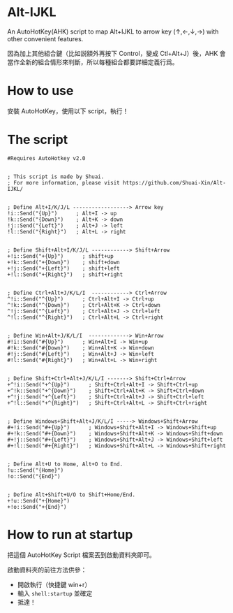 # Alt-IJKL
An AutoHotKey(AHK) script to map Alt+IJKL to arrow key (↑,←,↓,→) with other convenient features.

因為加上其他組合鍵（比如説額外再按下 Control，變成 Ctl+Alt+J）後，AHK 會當作全新的組合情形來判斷，所以每種組合都要詳細定義行爲。

# How to use
安裝 AutoHotKey，使用以下 script，執行！

# The script
```
#Requires AutoHotkey v2.0


; This script is made by Shuai. 
; For more information, please visit https://github.com/Shuai-Xin/Alt-IJKL/


; Define Alt+I/K/J/L ------------------> Arrow key
!i::Send("{Up}")      ; Alt+I -> up
!k::Send("{Down}")    ; Alt+K -> down
!j::Send("{Left}")    ; Alt+J -> left
!l::Send("{Right}")   ; Alt+L -> right


; Define Shift+Alt+I/K/J/L ------------> Shift+Arrow
+!i::Send("+{Up}")      ; shift+up
+!k::Send("+{Down}")    ; shift+down
+!j::Send("+{Left}")    ; shift+left
+!l::Send("+{Right}")   ; shift+right


; Define Ctrl+Alt+J/K/L/I  ------------> Ctrl+Arrow
^!i::Send("^{Up}")      ; Ctrl+Alt+I -> Ctrl+up
^!k::Send("^{Down}")    ; Ctrl+Alt+K -> Ctrl+down
^!j::Send("^{Left}")    ; Ctrl+Alt+J -> Ctrl+left
^!l::Send("^{Right}")   ; Ctrl+Alt+L -> Ctrl+right


; Define Win+Alt+J/K/L/I  -------------> Win+Arrow
#!i::Send("#{Up}")      ; Win+Alt+I -> Win+up
#!k::Send("#{Down}")    ; Win+Alt+K -> Win+down
#!j::Send("#{Left}")    ; Win+Alt+J -> Win+left
#!l::Send("#{Right}")   ; Win+Alt+L -> Win+right


; Define Shift+Ctrl+Alt+J/K/L/I -------> Shift+Ctrl+Arrow
+^!i::Send("+^{Up}")      ; Shift+Ctrl+Alt+I -> Shift+Ctrl+up
+^!k::Send("+^{Down}")    ; Shift+Ctrl+Alt+K -> Shift+Ctrl+down
+^!j::Send("+^{Left}")    ; Shift+Ctrl+Alt+J -> Shift+Ctrl+left
+^!l::Send("+^{Right}")   ; Shift+Ctrl+Alt+L -> Shift+Ctrl+right


; Define Windows+Shift+Alt+J/K/L/I -----> Windows+Shift+Arrow
#+!i::Send("#+{Up}")      ; Windows+Shift+Alt+I -> Windows+Shift+up
#+!k::Send("#+{Down}")    ; Windows+Shift+Alt+K -> Windows+Shift+down
#+!j::Send("#+{Left}")    ; Windows+Shift+Alt+J -> Windows+Shift+left
#+!l::Send("#+{Right}")   ; Windows+Shift+Alt+L -> Windows+Shift+right


; Define Alt+U to Home, Alt+O to End.
!u::Send("{Home}")
!o::Send("{End}")


; Define Alt+Shift+U/O to Shift+Home/End.
+!u::Send("+{Home}")
+!o::Send("+{End}")
```

# How to run at startup
把這個 AutoHotKey Script 檔案丟到啟動資料夾即可。

啟動資料夾的前往方法供參：
- 開啟執行（快捷鍵 win+r）
- 輸入 `shell:startup` 並確定
- 抵達！
